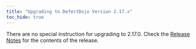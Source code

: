 ```yaml
---
title: "Upgrading to DefectDojo Version 2.17.x"
toc_hide: true
---
```

There are no special instruction for upgrading to 2.17.0. Check the [Release Notes](https://github.com/DefectDojo/django-DefectDojo/releases/tag/2.17.0) for the contents of the release.

